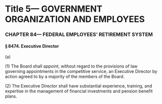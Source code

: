 
# Title 5— GOVERNMENT ORGANIZATION AND EMPLOYEES
### CHAPTER 84— FEDERAL EMPLOYEES’ RETIREMENT SYSTEM
#### § 8474. Executive Director

(a)

(1) The Board shall appoint, without regard to the provisions of law governing appointments in the competitive service, an Executive Director by action agreed to by a majority of the members of the Board.

(2) The Executive Director shall have substantial experience, training, and expertise in the management of financial investments and pension benefit plans.
